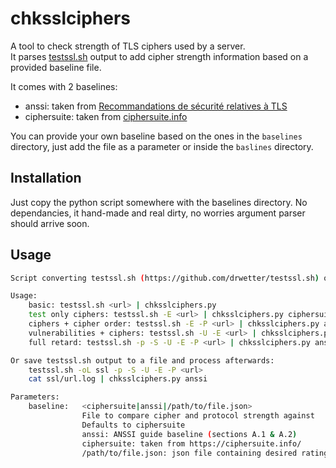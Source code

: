# chksslciphers

A tool to check strength of TLS ciphers used by a server.  
It parses [testssl.sh](https://github.com/drwetter/testssl.sh) output to add cipher strength information based on a provided baseline file.  

It comes with 2 baselines:
- anssi: taken from [Recommandations de sécurité relatives à TLS](https://www.ssi.gouv.fr/guide/recommandations-de-securite-relatives-a-tls/)
- ciphersuite: taken from [ciphersuite.info](https://ciphersuite.info/)

You can provide your own baseline based on the ones in the `baselines` directory, just add the file as a parameter or inside the `baslines` directory.

## Installation

Just copy the python script somewhere with the baselines directory.
No dependancies, it hand-made and real dirty, no worries argument parser should arrive soon.

## Usage

```bash
Script converting testssl.sh (https://github.com/drwetter/testssl.sh) output to rate ciphers accordingly to a baseline

Usage:
    basic: testssl.sh <url> | chksslciphers.py
    test only ciphers: testssl.sh -E <url> | chksslciphers.py ciphersuite
    ciphers + cipher order: testssl.sh -E -P <url> | chksslciphers.py anssi
    vulnerabilities + ciphers: testssl.sh -U -E <url> | chksslciphers.py ciphersuite
    full retard: testssl.sh -p -S -U -E -P <url> | chksslciphers.py anssi

Or save testssl.sh output to a file and process afterwards:
    testssl.sh -oL ssl -p -S -U -E -P <url>
    cat ssl/url.log | chksslciphers.py anssi

Parameters:
    baseline:   <ciphersuite|anssi|/path/to/file.json>
                File to compare cipher and protocol strength against
                Defaults to ciphersuite
                anssi: ANSSI guide baseline (sections A.1 & A.2)
                ciphersuite: taken from https://ciphersuite.info/
                /path/to/file.json: json file containing desired rating
```